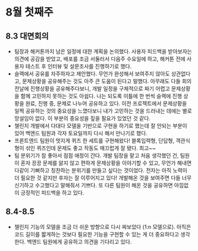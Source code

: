 # 8월 첫째주   
## 8.3 대면회의  
- 팀장과 해커톤까지 남은 일정에 대한 계획을 논의했다. 사용자 피드백을 받아보자는 의견에 공감을 받았고, 배포를 조금 서둘러서 다음주 수요일에 하고, 해커톤 전에 사용자 테스트 후 인터뷰 및 설문조사를 진행하기로 했다.  
- 슬랙에서 공유를 자주하자고 제안했다. 무언가 완성해서 보여주지 않아도 상관없다고, 문제상황을 공유해주는 것도 아주 큰 도움이 된다고 말했다. 아무래도 다들 회의 전날에 진행상황을 공유해주다보니, 개발 일정을 구체적으로 짜기 어렵고 문제상황을 함께 고민하지 못하는 것도 아쉽다. 나는 되도록 이틀에 한 번씩 슬랙에 진행 상황을 완료, 진행 중, 문제로 나누어 공유하고 있다. 이전 프로젝트에서 문제상황을 일찍 공유하는 것의 중요성을 느꼈다보니 내가 고민하는 것을 드러내는 데에는 별로 망설임이 없다. 이 부분의 중요성을 짚을 필요가 있었던 것 같다.  
- 챌린지 개발에서 다대다 모델을 기반으로 구현을 하기로 했는데 잘 안되는 부분이 있어 백엔드 팀원과 각자 토요일까지 다시 해서 만나기로 했다.  
- 프론트엔드 팀원이 멋지게 퀴즈 한 세트를 구현해왔다! 블록입력형, 단답형, 객관식형이 섞인 퀴즈인데 문제도 좋고 작동도 매끄럽게 잘 됐다. 최고~~  
- 팀 분위기가 참 좋아서 점점 애정이 간다. 개발 팀장을 맡고 처음 생각했던 건, 팀원이 혼자 끙끙 문제를 앓지 않고 편하게 문제상황을 이야기할 수 있고, 무언가 해내면 다같이 기뻐하고 칭찬하는 분위기를 만들고 싶다는 것이었다. 전자는 아직 노력이 더 필요한 것 같지만 후자는 잘 이루어지고 있다! 개발해온 것을 보여주면 다들 너무 신기하고 수고했다고 말해줘서 기쁘다. 또 다른 팀원이 해온 것을 공유하면 아낌없이 긍정적인 피드백을 하고 있다.  

## 8.4-8.5  
- 챌린지 기능의 모델을 조금 더 쉬운 방향으로 다시 짜보았다 (1:n 모델으로). 아직은 코드 길이를 짧게하는 것보다 필요한 기능을 구현할 수 있는 게 더 중요하다고 생각한다. 백엔드 팀원에게 공유하고 의견을 기다리고 있다.  
   
